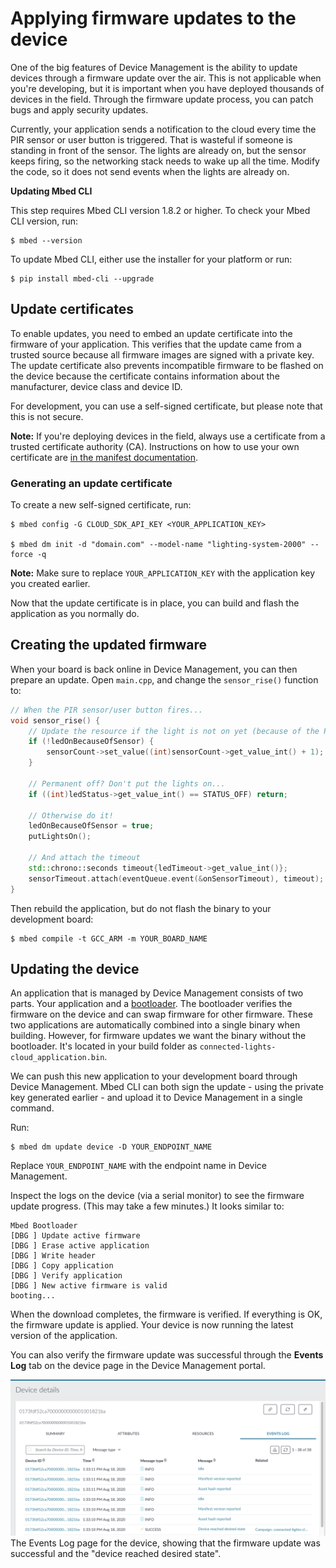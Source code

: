 # Applying firmware updates to the device

One of the big features of Device Management is the ability to update devices through a firmware update over the air. This is not applicable when you're developing, but it is important when you have deployed thousands of devices in the field. Through the firmware update process, you can patch bugs and apply security updates.

Currently, your application sends a notification to the cloud every time the PIR sensor or user button is triggered. That is wasteful if someone is standing in front of the sensor. The lights are already on, but the sensor keeps firing, so the networking stack needs to wake up all the time. Modify the code, so it does not send events when the lights are already on.

**Updating Mbed CLI**

This step requires Mbed CLI version 1.8.2 or higher. To check your Mbed CLI version, run:

```
$ mbed --version
```

To update Mbed CLI, either use the installer for your platform or run:

```
$ pip install mbed-cli --upgrade
```

## Update certificates

To enable updates, you need to embed an update certificate into the firmware of your application. This verifies that the update came from a trusted source because all firmware images are signed with a private key. The update certificate also prevents incompatible firmware to be flashed on the device because the certificate contains information about the manufacturer, device class and device ID.

For development, you can use a self-signed certificate, but please note that this is not secure.

<span class="notes">**Note:** If you're deploying devices in the field, always use a certificate from a trusted certificate authority (CA). Instructions on how to use your own certificate are [in the manifest documentation](https://www.pelion.com/docs/device-management/current/updating-firmware/preparing-manifests.html).</span>

### Generating an update certificate

To create a new self-signed certificate, run:

```
$ mbed config -G CLOUD_SDK_API_KEY <YOUR_APPLICATION_KEY>

$ mbed dm init -d "domain.com" --model-name "lighting-system-2000" --force -q
```

**Note:** Make sure to replace `YOUR_APPLICATION_KEY` with the application key you created earlier.

Now that the update certificate is in place, you can build and flash the application as you normally do.

## Creating the updated firmware

When your board is back online in Device Management, you can then prepare an update. Open `main.cpp`, and change the `sensor_rise()` function to:

```cpp
// When the PIR sensor/user button fires...
void sensor_rise() {
    // Update the resource if the light is not on yet (because of the PIR sensor/user button)
    if (!ledOnBecauseOfSensor) {
        sensorCount->set_value((int)sensorCount->get_value_int() + 1);
    }

    // Permanent off? Don't put the lights on...
    if ((int)ledStatus->get_value_int() == STATUS_OFF) return;

    // Otherwise do it!
    ledOnBecauseOfSensor = true;
    putLightsOn();

    // And attach the timeout
    std::chrono::seconds timeout{ledTimeout->get_value_int()};
    sensorTimeout.attach(eventQueue.event(&onSensorTimeout), timeout);
}
```

Then rebuild the application, but do not flash the binary to your development board:

```
$ mbed compile -t GCC_ARM -m YOUR_BOARD_NAME
```

## Updating the device

An application that is managed by Device Management consists of two parts. Your application and a [bootloader](https://github.com/armmbed/mbed-bootloader). The bootloader verifies the firmware on the device and can swap firmware for other firmware. These two applications are automatically combined into a single binary when building. However, for firmware updates we want the binary without the bootloader. It's located in your build folder as `connected-lights-cloud_application.bin`.

We can push this new application to your development board through Device Management. Mbed CLI can both sign the update - using the private key generated earlier - and upload it to Device Management in a single command.

Run:

```
$ mbed dm update device -D YOUR_ENDPOINT_NAME
```

Replace `YOUR_ENDPOINT_NAME` with the endpoint name in Device Management.

Inspect the logs on the device (via a serial monitor) to see the firmware update progress. (This may take a few minutes.) It looks similar to:

```
Mbed Bootloader
[DBG ] Update active firmware
[DBG ] Erase active application
[DBG ] Write header
[DBG ] Copy application
[DBG ] Verify application
[DBG ] New active firmware is valid
booting...
```

When the download completes, the firmware is verified. If everything is OK, the firmware update is applied. Your device is now running the latest version of the application.

You can also verify the firmware update was successful through the **Events Log** tab on the device page in the Device Management portal.

<span class="images">![The device's events log page](assets/7_lights1.png)<span>The Events Log page for the device, showing that the firmware update was successful and the "device reached desired state".</span></span>
